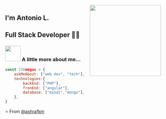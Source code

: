 <img align='right' src="https://media.giphy.com/media/M9gbBd9nbDrOTu1Mqx/giphy.gif" width="230">

## I'm Antonio L. 
## Full Stack Developer 👨‍💻

### <img src="https://media4.giphy.com/media/mTs11L9uuyGiI/giphy.gif" width="50"> A little more about me...  

```javascript
const 256megas = {
    askMeAbout: ["web dev", "tech"],
    technologies:{
        backEnd: ["PHP"],
        fronEnd: ["angular"],
        database: ["mySql","mongo"],
    },
}
```
⭐️ From [@ashrafkm](https://github.com/ashrafkm)

